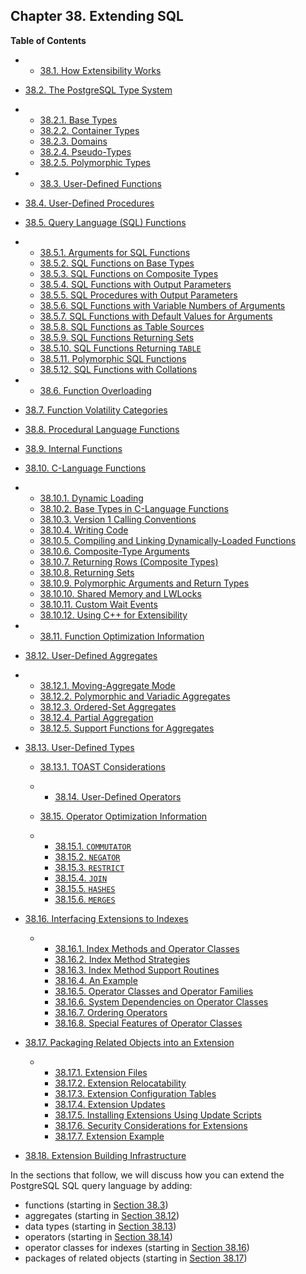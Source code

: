 ## Chapter 38. Extending SQL

**Table of Contents**

  * *   [38.1. How Extensibility Works](extend-how.html)
  * [38.2. The PostgreSQL Type System](extend-type-system.html)

    

  * *   [38.2.1. Base Types](extend-type-system.html#EXTEND-TYPE-SYSTEM-BASE)
    * [38.2.2. Container Types](extend-type-system.html#EXTEND-TYPE-SYSTEM-CONTAINER)
    * [38.2.3. Domains](extend-type-system.html#EXTEND-TYPE-SYSTEM-DOMAINS)
    * [38.2.4. Pseudo-Types](extend-type-system.html#EXTEND-TYPE-SYSTEM-PSEUDO)
    * [38.2.5. Polymorphic Types](extend-type-system.html#EXTEND-TYPES-POLYMORPHIC)

  * *   [38.3. User-Defined Functions](xfunc.html)
  * [38.4. User-Defined Procedures](xproc.html)
  * [38.5. Query Language (SQL) Functions](xfunc-sql.html)

    

  * *   [38.5.1. Arguments for SQL Functions](xfunc-sql.html#XFUNC-SQL-FUNCTION-ARGUMENTS)
    * [38.5.2. SQL Functions on Base Types](xfunc-sql.html#XFUNC-SQL-BASE-FUNCTIONS)
    * [38.5.3. SQL Functions on Composite Types](xfunc-sql.html#XFUNC-SQL-COMPOSITE-FUNCTIONS)
    * [38.5.4. SQL Functions with Output Parameters](xfunc-sql.html#XFUNC-OUTPUT-PARAMETERS)
    * [38.5.5. SQL Procedures with Output Parameters](xfunc-sql.html#XFUNC-OUTPUT-PARAMETERS-PROC)
    * [38.5.6. SQL Functions with Variable Numbers of Arguments](xfunc-sql.html#XFUNC-SQL-VARIADIC-FUNCTIONS)
    * [38.5.7. SQL Functions with Default Values for Arguments](xfunc-sql.html#XFUNC-SQL-PARAMETER-DEFAULTS)
    * [38.5.8. SQL Functions as Table Sources](xfunc-sql.html#XFUNC-SQL-TABLE-FUNCTIONS)
    * [38.5.9. SQL Functions Returning Sets](xfunc-sql.html#XFUNC-SQL-FUNCTIONS-RETURNING-SET)
    * [38.5.10. SQL Functions Returning `TABLE`](xfunc-sql.html#XFUNC-SQL-FUNCTIONS-RETURNING-TABLE)
    * [38.5.11. Polymorphic SQL Functions](xfunc-sql.html#XFUNC-SQL-POLYMORPHIC-FUNCTIONS)
    * [38.5.12. SQL Functions with Collations](xfunc-sql.html#XFUNC-SQL-COLLATIONS)

  * *   [38.6. Function Overloading](xfunc-overload.html)
  * [38.7. Function Volatility Categories](xfunc-volatility.html)
  * [38.8. Procedural Language Functions](xfunc-pl.html)
  * [38.9. Internal Functions](xfunc-internal.html)
  * [38.10. C-Language Functions](xfunc-c.html)

    

  * *   [38.10.1. Dynamic Loading](xfunc-c.html#XFUNC-C-DYNLOAD)
    * [38.10.2. Base Types in C-Language Functions](xfunc-c.html#XFUNC-C-BASETYPE)
    * [38.10.3. Version 1 Calling Conventions](xfunc-c.html#XFUNC-C-V1-CALL-CONV)
    * [38.10.4. Writing Code](xfunc-c.html#XFUNC-C-CODE)
    * [38.10.5. Compiling and Linking Dynamically-Loaded Functions](xfunc-c.html#DFUNC)
    * [38.10.6. Composite-Type Arguments](xfunc-c.html#XFUNC-C-COMPOSITE-TYPE-ARGS)
    * [38.10.7. Returning Rows (Composite Types)](xfunc-c.html#XFUNC-C-RETURNING-ROWS)
    * [38.10.8. Returning Sets](xfunc-c.html#XFUNC-C-RETURN-SET)
    * [38.10.9. Polymorphic Arguments and Return Types](xfunc-c.html#XFUNC-C-POLYMORPHIC)
    * [38.10.10. Shared Memory and LWLocks](xfunc-c.html#XFUNC-SHARED-ADDIN)
    * [38.10.11. Custom Wait Events](xfunc-c.html#XFUNC-ADDIN-WAIT-EVENTS)
    * [38.10.12. Using C++ for Extensibility](xfunc-c.html#EXTEND-CPP)

  * *   [38.11. Function Optimization Information](xfunc-optimization.html)
  * [38.12. User-Defined Aggregates](xaggr.html)

    

  * *   [38.12.1. Moving-Aggregate Mode](xaggr.html#XAGGR-MOVING-AGGREGATES)
    * [38.12.2. Polymorphic and Variadic Aggregates](xaggr.html#XAGGR-POLYMORPHIC-AGGREGATES)
    * [38.12.3. Ordered-Set Aggregates](xaggr.html#XAGGR-ORDERED-SET-AGGREGATES)
    * [38.12.4. Partial Aggregation](xaggr.html#XAGGR-PARTIAL-AGGREGATES)
    * [38.12.5. Support Functions for Aggregates](xaggr.html#XAGGR-SUPPORT-FUNCTIONS)

* [38.13. User-Defined Types](xtypes.html)

  * [38.13.1. TOAST Considerations](xtypes.html#XTYPES-TOAST)

  * *   [38.14. User-Defined Operators](xoper.html)
  * [38.15. Operator Optimization Information](xoper-optimization.html)

    

  * *   [38.15.1. `COMMUTATOR`](xoper-optimization.html#XOPER-COMMUTATOR)
    * [38.15.2. `NEGATOR`](xoper-optimization.html#XOPER-NEGATOR)
    * [38.15.3. `RESTRICT`](xoper-optimization.html#XOPER-RESTRICT)
    * [38.15.4. `JOIN`](xoper-optimization.html#XOPER-JOIN)
    * [38.15.5. `HASHES`](xoper-optimization.html#XOPER-HASHES)
    * [38.15.6. `MERGES`](xoper-optimization.html#XOPER-MERGES)

* [38.16. Interfacing Extensions to Indexes](xindex.html)

  * *   [38.16.1. Index Methods and Operator Classes](xindex.html#XINDEX-OPCLASS)
    * [38.16.2. Index Method Strategies](xindex.html#XINDEX-STRATEGIES)
    * [38.16.3. Index Method Support Routines](xindex.html#XINDEX-SUPPORT)
    * [38.16.4. An Example](xindex.html#XINDEX-EXAMPLE)
    * [38.16.5. Operator Classes and Operator Families](xindex.html#XINDEX-OPFAMILY)
    * [38.16.6. System Dependencies on Operator Classes](xindex.html#XINDEX-OPCLASS-DEPENDENCIES)
    * [38.16.7. Ordering Operators](xindex.html#XINDEX-ORDERING-OPS)
    * [38.16.8. Special Features of Operator Classes](xindex.html#XINDEX-OPCLASS-FEATURES)

* [38.17. Packaging Related Objects into an Extension](extend-extensions.html)

  * *   [38.17.1. Extension Files](extend-extensions.html#EXTEND-EXTENSIONS-FILES)
    * [38.17.2. Extension Relocatability](extend-extensions.html#EXTEND-EXTENSIONS-RELOCATION)
    * [38.17.3. Extension Configuration Tables](extend-extensions.html#EXTEND-EXTENSIONS-CONFIG-TABLES)
    * [38.17.4. Extension Updates](extend-extensions.html#EXTEND-EXTENSIONS-UPDATES)
    * [38.17.5. Installing Extensions Using Update Scripts](extend-extensions.html#EXTEND-EXTENSIONS-UPDATE-SCRIPTS)
    * [38.17.6. Security Considerations for Extensions](extend-extensions.html#EXTEND-EXTENSIONS-SECURITY)
    * [38.17.7. Extension Example](extend-extensions.html#EXTEND-EXTENSIONS-EXAMPLE)

* [38.18. Extension Building Infrastructure](extend-pgxs.html)

In the sections that follow, we will discuss how you can extend the PostgreSQL SQL query language by adding:

* functions (starting in [Section 38.3](xfunc.html "38.3. User-Defined Functions"))
* aggregates (starting in [Section 38.12](xaggr.html "38.12. User-Defined Aggregates"))
* data types (starting in [Section 38.13](xtypes.html "38.13. User-Defined Types"))
* operators (starting in [Section 38.14](xoper.html "38.14. User-Defined Operators"))
* operator classes for indexes (starting in [Section 38.16](xindex.html "38.16. Interfacing Extensions to Indexes"))
* packages of related objects (starting in [Section 38.17](extend-extensions.html "38.17. Packaging Related Objects into an Extension"))
